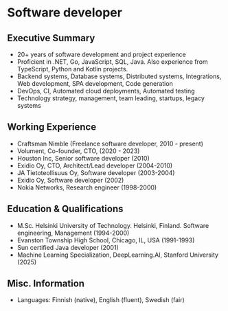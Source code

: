<!--
<img style="float:right;border-radius:50%;width:70px;padding:6px" src="profile.jpg" />

<span style="float:right;padding:6px"> 
  lauri.heiskanen@nimble.fi <br> mobile: +358 400 887900 <br> Nationality: Finnish
</span>
-->

# Software developer  

## Executive Summary

* 20+ years of software development and project experience
* Proficient in .NET, Go, JavaScript, SQL, Java. Also experience from TypeScript, Python and Kotlin projects.
* Backend systems, Database systems, Distributed systems, Integrations, Web development, SPA development, Code generation
* DevOps, CI, Automated cloud deployments, Automated testing
* Technology strategy, management, team leading, startups, legacy systems

## Working Experience

* Craftsman Nimble (Freelance software developer, 2010 - present) 
* Volument, Co-founder, CTO, (2020 - 2023) 
* Houston Inc, Senior software developer (2010)  
* Exidio Oy, CTO, Architect/Lead developer (2004-2010)
* JA Tietoteollisuus Oy, Software developer (2003-2004)
* Exidio Oy, Software developer (2002)
* Nokia Networks, Research engineer (1998-2000)

## Education & Qualifications

* M.Sc. Helsinki University of Technology. Helsinki, Finland. Software engineering, Management (1994-2000)
* Evanston Township High School, Chicago, IL, USA (1991-1993)
* Sun certified Java developer (2001)
* Machine Learning Specialization, DeepLearning.AI, Stanford University (2025)

## Misc. Information

* Languages: Finnish (native), English (fluent), Swedish (fair)
